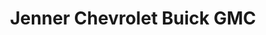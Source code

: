 ---
title: "Jenner Chevrolet Buick GMC"
url: /victoria/jenner-chevrolet-buick-gmc/
shop: Autohaus
---